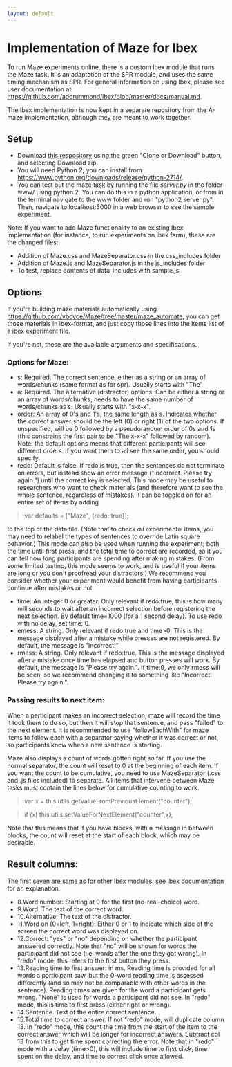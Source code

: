 ```yaml
---
layout: default
---
```


# Implementation of Maze for Ibex

To run Maze experiments online, there is a custom Ibex module that runs the Maze task. It is an adaptation of the SPR module, and uses the same timing mechanism as SPR. For general information on using Ibex, please see user documentation at <https://github.com/addrummond/ibex/blob/master/docs/manual.md>.

The Ibex implementation is now kept in a separate repository from the A-maze implementation, although they are meant to work together.

## Setup

* Download [this respository](https://github.com/vboyce/Ibex-with-Maze) using the green "Clone or Download" button, and selecting Download zip. 
* You will need Python 2; you can install from <https://www.python.org/downloads/release/python-2714/>.
* You can test out the maze task by running the file *server.py* in the folder www/ using python 2. You can do this in a python application, or from in the terminal navigate to the www folder and run "python2 server.py". Then, navigate to localhost:3000 in a web browser to see the sample experiment. 

Note: If you want to add Maze functionality to an existing Ibex implementation (for instance, to run experiments on Ibex farm), these are the changed files:
* Addition of Maze.css and MazeSeparator.css in the css_includes folder
* Addition of Maze.js and MazeSeparator.js in the js_includes folder
* To test, replace contents of data_includes with sample.js 

## Options

If you're building maze materials automatically using <https://github.com/vboyce/Maze/tree/master/maze_automate>, you can get those materials in ibex-format, and just copy those lines into the items list of a ibex experiment file. 

If you're not, these are the available arguments and specifications. 

### Options for Maze: 
* s: Required. The correct sentence, either as a string or an array of words/chunks (same format as for spr). Usually starts with "The"
* a: Required. The alternative (distractor) options. Can be either a string or an array of words/chunks, needs to have the same number of words/chunks as s. Usually starts with "x-x-x". 
* order: An array of 0's and 1's, the same length as s. Indicates whether the correct answer should be the left (0) or right (1) of the two options. If unspecified, will be 0 followed by a pseudorandom order of 0s and 1s (this constrains the first pair to be "The x-x-x" followed by random). Note: the default options means that different participants will see different orders. If you want them to all see the same order, you should specify. 
* redo: Default is false. If redo is true, then the sentences do not terminate on errors, but instead show an error message ("Incorrect. Please try again.") until the correct key is selected. This mode may be useful to researchers who want to check materials (and therefore want to see the whole sentence, regardless of mistakes). It can be toggled on for an entire set of items by adding

> var defaults = ["Maze", {redo: true}];

to the top of the data file. (Note that to check *all* experimental items, you may need to relabel the types of sentences to override Latin square behavior.)
This mode can also be used when running the experiment; both the time until first press, and the total time to correct are recorded, so it you can tell how long participants are spending after making mistakes. (From some limited testing, this mode seems to work, and is useful if your items are long or you don't proofread your distractors.) We recommend you consider whether your experiment would benefit from having participants continue after mistakes or not. 
* time: An integer 0 or greater. Only relevant if redo:true, this is how many milliseconds to wait after an incorrect selection before registering the next selection. By default time=1000 (for a 1 second delay). To use redo with no delay, set time: 0. 
* emess: A string. Only relevant if redo:true and time>0. This is the message displayed after a mistake while presses are not registered. By default, the message is "Incorrect!"
* rmess: A string. Only relevant if redo:true. This is the message displayed after a mistake once time has elapsed and button presses will work. By default, the message is "Please try again.". If time:0, we only rmess will be seen, so we recommend changing it to something like "Incorrect! Please try again.". 

### Passing results to next item:
When a participant makes an incorrect selection, maze will record the time it took them to do so, but then it will stop that sentence, and pass "failed" to the next element. It is recommended to use "followEachWith" for maze items to follow each with a separator saying whether it was correct or not, so participants know when a new sentence is starting. 

Maze also displays a count of words gotten right so far. If you use the normal separator, the count will reset to 0 at the beginning of each item. If you want the count to be cumulative, you need to use MazeSeparator (.css and .js files included) to separate. All items that intervene between Maze tasks must contain the lines below for cumulative counting to work. 
> var x = this.utils.getValueFromPreviousElement("counter");

> if (x) this.utils.setValueForNextElement("counter",x);

Note that this means that if you have blocks, with a message in between blocks, the count will reset at the start of each block, which may be desirable.

## Result columns: 
The first seven are same as for other Ibex modules; see Ibex documentation for an explanation. 
* 8.Word number: Starting at 0 for the first (no-real-choice) word.
* 9.Word: The text of the correct word.
* 10.Alternative: The text of the distractor.
* 11.Word on (0=left, 1=right): Either 0 or 1 to indicate which side of the screen the correct word was displayed on. 
* 12.Correct: "yes" or "no" depending on whether the participant answered correctly. Note that "no" will be shown for words the participant did not see (i.e. words after the one they got wrong). In "redo" mode, this refers to the first button they press.
* 13.Reading time to first answer: in ms. Reading time is provided for all words a participant saw, but the 0-word reading time is assessed differently (and so may not be comparable with other words in the sentence). Reading times are given for the word a participant gets wrong. "None" is used for words a participant did not see. In "redo" mode, this is time to first press (either right or wrong).
* 14.Sentence. Text of the entire correct sentence. 
* 15.Total time to correct answer. If not "redo" mode, will duplicate column 13. In "redo" mode, this count the time from the start of the item to the correct answer which will be longer for incorrect answers. Subtract col 13 from this to get time spent correcting the error. Note that in "redo" mode with a delay (time>0), this will include time to first click, time spent on the delay, and time to correct click once allowed. 

